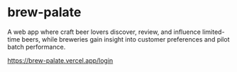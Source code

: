# brew-palate
A web app where craft beer lovers discover, review, and influence limited-time beers, while breweries gain insight into customer preferences and pilot batch performance.

https://brew-palate.vercel.app/login
